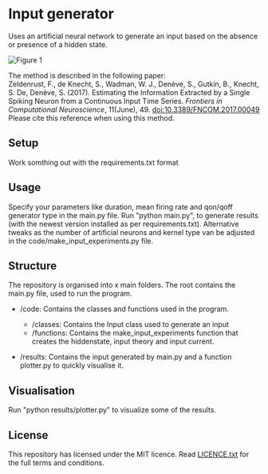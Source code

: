 # Input generator
Uses an artificial neural network to generate an input based on the absence or presence of a hidden state.

![Figure 1](https://www.frontiersin.org/files/Articles/237283/fncom-11-00049-HTML/image_m/fncom-11-00049-g001.jpg)

The method is described in the following paper:<br>
Zeldenrust, F., de Knecht, S., Wadman, W. J., Denève, S., Gutkin, B., Knecht, S. De, Denève, S. (2017). Estimating the Information Extracted by a Single Spiking Neuron from a Continuous Input Time Series. _Frontiers in Computational Neuroscience_, 11(June), 49. [doi:10.3389/FNCOM.2017.00049](https://doi.org/10.3389/fncom.2017.00049)<br>Please cite this reference when using this method.

## Setup
Work somthing out with the requirements.txt format

## Usage
Specify your parameters like duration, mean firing rate and qon/qoff generator type in the main.py file.
Run "python main.py", to generate results (with the newest version installed as per requirements.txt). Alternative tweaks as the number of artificial neurons and kernel type van be adjusted in the code/make_input_experiments.py file.

## Structure
The repository is organised into x main folders. The root contains the main.py file, used to run the program.
* /code: Contains the classes and functions used in the program.

  - /classes: Contains the Input class used to generate an input
  - /functions: Contains the make_input_experiments function that creates the hiddenstate, input theory and input current.
* /results: Contains the input generated by main.py and a function plotter.py to quickly visualise it.

## Visualisation
Run "python results/plotter.py" to visualize some of the results.

## License
This repository has licensed under the MIT licence. Read [LICENCE.txt](https://github.com/Sargos-coder/internship/blob/master/LICENSE) for the full terms and conditions.
 